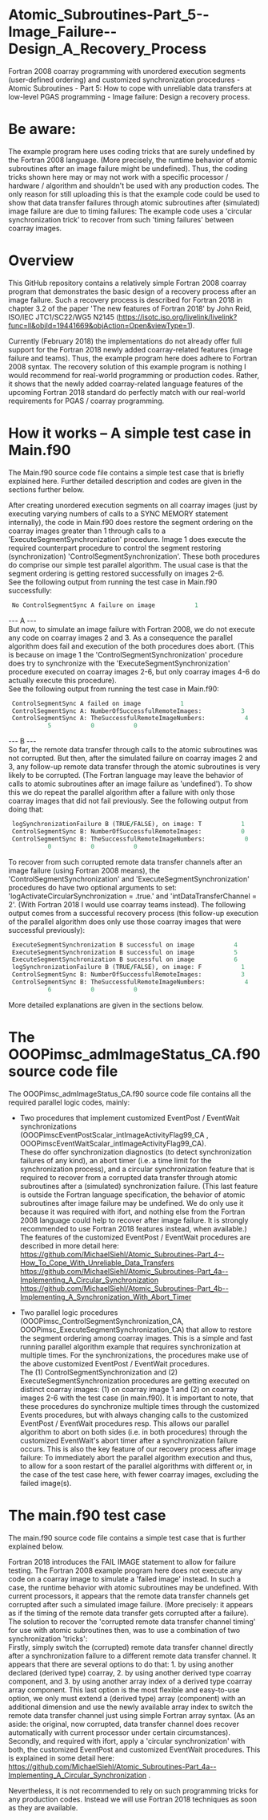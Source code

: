 # Atomic_Subroutines-Part_5--Image_Failure--Design_A_Recovery_Process
Fortran 2008 coarray programming with unordered execution segments (user-defined ordering) and customized synchronization procedures - Atomic Subroutines - Part 5: How to cope with unreliable data transfers at low-level PGAS programming - Image failure: Design a recovery process.

# Be aware:
The example program here uses coding tricks that are surely undefined by the Fortran 2008 language. (More precisely, the runtime behavior of atomic subroutines after an image failure might be undefined). Thus, the coding tricks shown here may or may not work with a specific processor / hardware / algorithm and shouldn't be used with any production codes. The only reason for still uploading this is that the example code could be used to show that data transfer failures through atomic subroutines after (simulated) image failure are due to timing failures: The example code uses a 'circular synchronization trick' to recover from such 'timing failures' between coarray images.

# Overview
This GitHub repository contains a relatively simple Fortran 2008 coarray program that demonstrates the basic design of a recovery process after an image failure. Such a recovery process is described for Fortran 2018 in chapter 3.2 of the paper 'The new features of Fortran 2018' by John Reid, ISO/IEC JTC1/SC22/WG5 N2145 (https://isotc.iso.org/livelink/livelink?func=ll&objId=19441669&objAction=Open&viewType=1).<br />

Currently (February 2018) the implementations do not already offer full support for the Fortran 2018 newly added coarray-related features (image failure and teams). Thus, the example program here does adhere to Fortran 2008 syntax. The recovery solution of this example program is nothing I would recommend for real-world programming or production codes. Rather, it shows that the newly added coarray-related language features of the upcoming Fortran 2018 standard do perfectly match with our real-world requirements for PGAS / coarray programming.<br />

# How it works – A simple test case in Main.f90
The Main.f90 source code file contains a simple test case that is briefly explained here. Further detailed description and codes are given in the sections further below.<br />

After creating unordered execution segments on all coarray images (just by executing varying numbers of calls to a SYNC MEMORY statement internally), the code in Main.f90 does restore the segment ordering on the coarray images greater than 1 through calls to a 'ExecuteSegmentSynchronization' procedure. Image 1 does execute the required counterpart procedure to control the segment restoring (synchronization) 'ControlSegmentSynchronization'. These both procedures do comprise our simple test parallel algorithm. The usual case is that the segment ordering is getting restored successfully on images 2-6.<br />
See the following output from running the test case in Main.f90 successfully:
```fortran
 No ControlSegmentSync A failure on image           1
```

--- A ---<br />
But now, to simulate an image failure with Fortran 2008, we do not execute any code on coarray images 2 and 3. As a consequence the parallel algorithm does fail and execution of the both procedures does abort. (This is because on image 1 the 'ControlSegmentSynchronization' procedure does try to synchronize with the 'ExecuteSegmentSynchronization' procedure executed on coarray images 2-6, but only coarray images 4-6 do actually execute this procedure).<br />
See the following output from running the test case in Main.f90:
```fortran
 ControlSegmentSync A failed on image           1 
 ControlSegmentSync A: NumberOfSuccessfulRemoteImages:           3 
 ControlSegmentSync A: TheSuccessfulRemoteImageNumbers:           4           6 
           5           0           0 
```

--- B ---<br />
So far, the remote data transfer through calls to the atomic subroutines was not corrupted. But then, after the simulated failure on coarray images 2 and 3, any follow-up remote data transfer through the atomic subroutines is very likely to be corrupted. (The Fortran language may leave the behavior of calls to atomic subroutines after an image failure as 'undefined'). To show this we do repeat the parallel algorithm after a failure with only those coarray images that did not fail previously. See the following output from doing that:<br />
```fortran
 logSynchronizationFailure B (TRUE/FALSE), on image: T           1 
 ControlSegmentSync B: NumberOfSuccessfulRemoteImages:           0 
 ControlSegmentSync B: TheSuccessfulRemoteImageNumbers:           0           0 
           0           0           0 
```

To recover from such corrupted remote data transfer channels after an image failure (using Fortran 2008 means), the 'ControlSegmentSynchronization' and 'ExecuteSegmentSynchronization' procedures do have two optional arguments to set: 'logActivateCircularSynchronization = .true.' and 'intDataTransferChannel = 2'. (With Fortran 2018 I would use coarray teams instead). The following output comes from a successful recovery process (this follow-up execution of the parallel algorithm does only use those coarray images that were successful previously):<br />
```fortran
 ExecuteSegmentSynchronization B successful on image           4 
 ExecuteSegmentSynchronization B successful on image           5 
 ExecuteSegmentSynchronization B successful on image           6 
 logSynchronizationFailure B (TRUE/FALSE), on image: F           1 
 ControlSegmentSync B: NumberOfSuccessfulRemoteImages:           3 
 ControlSegmentSync B: TheSuccessfulRemoteImageNumbers:           4           5 
           6           0           0 
```

More detailed explanations are given in the sections below.<br />

# The OOOPimsc_admImageStatus_CA.f90 source code file
The OOOPimsc_admImageStatus_CA.f90 source code file contains all the required parallel logic codes, mainly:<br />
- Two procedures that implement customized EventPost / EventWait synchronizations (OOOPimscEventPostScalar_intImageActivityFlag99_CA , OOOPimscEventWaitScalar_intImageActivityFlag99_CA).<br />
These do offer synchronization diagnostics (to detect synchronization failures of any kind), an abort timer (i.e. a time limit for the synchronization process), and a circular synchronization feature that is required to recover from a corrupted data transfer through atomic subroutines after a (simulated) synchronization failure. (This last feature is outside the Fortran language specification, the behavior of atomic subroutines after image failure may be undefined. We do only use it because it was required with ifort, and nothing else from the Fortran 2008 language could help to recover after image failure. It is strongly recommended to use Fortran 2018 features instead, when available.)<br />
The features of the customized EventPost / EventWait procedures are described in more detail here:<br />
https://github.com/MichaelSiehl/Atomic_Subroutines-Part_4--How_To_Cope_With_Unreliable_Data_Transfers<br />
https://github.com/MichaelSiehl/Atomic_Subroutines-Part_4a--Implementing_A_Circular_Synchronization<br />
https://github.com/MichaelSiehl/Atomic_Subroutines-Part_4b--Implementing_A_Synchronization_With_Abort_Timer<br />

- Two parallel logic procedures (OOOPimsc_ControlSegmentSynchronization_CA, OOOPimsc_ExecuteSegmentSynchronization_CA) that allow to restore the segment ordering among coarray images. This is a simple and fast running parallel algorithm example that requires synchronization at multiple times. For the synchronizations, the procedures make use of the above customized EventPost / EventWait procedures.<br />
The (1) ControlSegmentSynchronization and  (2) ExecuteSegmentSynchronization procedures are getting executed on distinct coarray images: (1) on coarray image 1 and (2) on coarray images 2-6 with the test case (in main.f90). It is important to note, that these procedures do synchronize multiple times through the customized Events procedures, but with always changing calls to the customized EventPost / EventWait procedures resp. This allows our parallel algorithm to abort on both sides (i.e. in both procedures) through the customized EventWait's abort timer after a synchronization failure occurs. This is also the key feature of our recovery process after image failure: To immediately abort the parallel algorithm execution and thus, to allow for a soon restart of the parallel algorithms with different or, in the case of the test case here, with fewer coarray images, excluding the failed image(s).<br />

# The main.f90 test case
The main.f90 source code file contains a simple test case that is further explained below.<br />

Fortran 2018 introduces the FAIL IMAGE statement to allow for failure testing. The Fortran 2008 example program here does not execute any code on a coarray image to simulate a 'failed image' instead. In such a case, the runtime behavior with atomic subroutines may be undefined. With current processors, it appears that the remote data transfer channels get corrupted after such a simulated image failure. (More precisely: it appears as if the timing of the remote data transfer gets corrupted after a failure). The solution to recover the 'corrupted remote data transfer channel timing' for use with atomic subroutines then, was to use a combination of two synchronization 'tricks':<br />
Firstly, simply switch the (corrupted) remote data transfer channel directly after a synchronization failure to a different remote data transfer channel. It appears that there are several options to do that: 1. by using another declared (derived type) coarray, 2. by using another derived type coarray component, and 3. by using another array index of a derived type coarray array component. This last option is the most flexible and easy-to-use option, we only must extend a (derived type) array (component) with an additional dimension and use the newly available array index to switch the remote data transfer channel just using simple Fortran array syntax. (As an aside: the original, now corrupted, data transfer channel does recover automatically with current processor under certain circumstances).<br />
Secondly, and required with ifort, apply a 'circular synchronization' with both, the customized EventPost and customized EventWait procedures. This is explained in some detail here: https://github.com/MichaelSiehl/Atomic_Subroutines-Part_4a--Implementing_A_Circular_Synchronization .<br />

Nevertheless, it is not recommended to rely on such programming tricks for any production codes. Instead we will use Fortran 2018 techniques as soon as they are available.<br />
